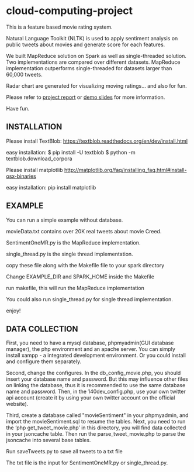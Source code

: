 # cloud-computing-project

This is a feature based movie rating system.

Natural Language Toolkit (NLTK) is used to apply sentiment analysis on public tweets about movies and generate score for each features.

We built MapReduce solution on Spark as well as single-threaded solution. Two implementations are compared over different datasets. MapReduce implementation outperforms single-threaded for datasets larger than 60,000 tweets.

Radar chart are generated for visualizing moving ratings... and also for fun.

Please refer to [project report](https://github.com/cctv2206/cloud-computing-project/blob/master/Final%20Report.pdf) or [demo slides](https://github.com/cctv2206/cloud-computing-project/blob/master/Final%20Presentation%20Slides.pdf) for more information.

Have fun.

## INSTALLATION

Please install TextBlob:
https://textblob.readthedocs.org/en/dev/install.html

easy installation: 
$ pip install -U textblob
$ python -m textblob.download_corpora

Please install matplotlib
http://matplotlib.org/faq/installing_faq.html#install-osx-binaries

easy installation: 
pip install matplotlib



## EXAMPLE

You can run a simple example without database.

movieData.txt contains over 20K real tweets about movie Creed.

SentimentOneMR.py is the MapReduce implementation.

single_thread.py is the single thread implementation.

copy these file along with the Makefile file to your spark directory

Change EXAMPLE_DIR and SPARK_HOME inside the Makefile

run makefile, this will run the MapReduce implementation

You could also run single_thread.py for single thread implementation.

enjoy!



## DATA COLLECTION

First, you need to have a mysql database, phpmyadmin(GUI database manager), the php environment and an apache server. You can simply install xampp - a integrated development environment. Or you could install and configure them separately. 

Second, change the configures. In the db_config_movie.php, you should insert your database name and password. But this may influence other files on linking the database, thus it is recommended to use the same database name and password. Then, in the 140dev_config.php, use your own twitter api account (create it by using your own twitter account on the official website).

Third, create a database called "movieSentiment" in your phpmyadmin, and import the movieSentiment.sql to resume the tables. Next, you need to run the ‘php get_tweet_movie.php’ in this directory, you will find data collected in your jsoncache table. Then run the parse_tweet_movie.php to parse the jsoncache into several base tables.

Run saveTweets.py to save all tweets to a txt file

The txt file is the input for SentimentOneMR.py or single_thread.py.



